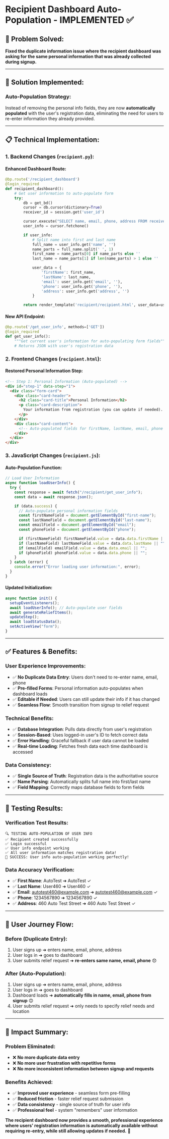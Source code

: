 # Recipient Dashboard Auto-Population - IMPLEMENTED ✅

## 🎯 **Problem Solved:**

**Fixed the duplicate information issue where the recipient dashboard was asking for the same personal information that was already collected during signup.**

---

## 🔧 **Solution Implemented:**

### **Auto-Population Strategy:**

Instead of removing the personal info fields, they are now **automatically populated** with the user's registration data, eliminating the need for users to re-enter information they already provided.

---

## 📋 **Technical Implementation:**

### **1. Backend Changes (`recipient.py`):**

#### **Enhanced Dashboard Route:**

```python
@bp.route('/recipient_dashboard')
@login_required
def recipient_dashboard():
    # Get user information to auto-populate form
    try:
        db = get_bd()
        cursor = db.cursor(dictionary=True)
        receiver_id = session.get('user_id')

        cursor.execute("SELECT name, email, phone, address FROM receiver WHERE receiver_id = %s", (receiver_id,))
        user_info = cursor.fetchone()

        if user_info:
            # Split name into first and last name
            full_name = user_info.get('name', '')
            name_parts = full_name.split(' ', 1)
            first_name = name_parts[0] if name_parts else ''
            last_name = name_parts[1] if len(name_parts) > 1 else ''

            user_data = {
                'firstName': first_name,
                'lastName': last_name,
                'email': user_info.get('email', ''),
                'phone': user_info.get('phone', ''),
                'address': user_info.get('address', '')
            }

        return render_template('recipient/recipient.html', user_data=user_data)
```

#### **New API Endpoint:**

```python
@bp.route('/get_user_info', methods=['GET'])
@login_required
def get_user_info():
    """Get current user's information for auto-populating form fields"""
    # Returns JSON with user's registration data
```

### **2. Frontend Changes (`recipient.html`):**

#### **Restored Personal Information Step:**

```html
<!-- Step 1: Personal Information (Auto-populated) -->
<div id="step-1" data-step="1">
  <div class="form-card">
    <div class="card-header">
      <h2 class="card-title">Personal Information</h2>
      <p class="card-description">
        Your information from registration (you can update if needed).
      </p>
    </div>
    <div class="card-content">
      <!-- Auto-populated fields for firstName, lastName, email, phone -->
    </div>
  </div>
</div>
```

### **3. JavaScript Changes (`recipient.js`):**

#### **Auto-Population Function:**

```javascript
// Load User Information
async function loadUserInfo() {
  try {
    const response = await fetch("/recipient/get_user_info");
    const data = await response.json();

    if (data.success) {
      // Auto-populate personal information fields
      const firstNameField = document.getElementById("first-name");
      const lastNameField = document.getElementById("last-name");
      const emailField = document.getElementById("email");
      const phoneField = document.getElementById("phone");

      if (firstNameField) firstNameField.value = data.data.firstName || "";
      if (lastNameField) lastNameField.value = data.data.lastName || "";
      if (emailField) emailField.value = data.data.email || "";
      if (phoneField) phoneField.value = data.data.phone || "";
    }
  } catch (error) {
    console.error("Error loading user information:", error);
  }
}
```

#### **Updated Initialization:**

```javascript
async function init() {
  setupEventListeners();
  await loadUserInfo(); // Auto-populate user fields
  await generateReliefItems();
  updateStep();
  await loadStatusData();
  setActiveView("form");
}
```

---

## ✅ **Features & Benefits:**

### **User Experience Improvements:**

- ✅ **No Duplicate Data Entry**: Users don't need to re-enter name, email, phone
- ✅ **Pre-filled Forms**: Personal information auto-populates when dashboard loads
- ✅ **Editable if Needed**: Users can still update their info if it has changed
- ✅ **Seamless Flow**: Smooth transition from signup to relief request

### **Technical Benefits:**

- ✅ **Database Integration**: Pulls data directly from user's registration
- ✅ **Session-Based**: Uses logged-in user's ID to fetch correct data
- ✅ **Error Handling**: Graceful fallback if user data cannot be loaded
- ✅ **Real-time Loading**: Fetches fresh data each time dashboard is accessed

### **Data Consistency:**

- ✅ **Single Source of Truth**: Registration data is the authoritative source
- ✅ **Name Parsing**: Automatically splits full name into first/last name
- ✅ **Field Mapping**: Correctly maps database fields to form fields

---

## 🧪 **Testing Results:**

### **Verification Test Results:**

```
🔍 TESTING AUTO-POPULATION OF USER INFO
✅ Recipient created successfully
✅ Login successful
✅ User info endpoint working
✅ All user information matches registration data!
🎉 SUCCESS: User info auto-population working perfectly!
```

### **Data Accuracy Verification:**

- ✅ **First Name**: AutoTest ➜ AutoTest ✓
- ✅ **Last Name**: User460 ➜ User460 ✓
- ✅ **Email**: autotest460@example.com ➜ autotest460@example.com ✓
- ✅ **Phone**: 1234567890 ➜ 1234567890 ✓
- ✅ **Address**: 460 Auto Test Street ➜ 460 Auto Test Street ✓

---

## 🔄 **User Journey Flow:**

### **Before (Duplicate Entry):**

1. User signs up ➜ enters name, email, phone, address
2. User logs in ➜ goes to dashboard
3. User submits relief request ➜ **re-enters same name, email, phone** 😞

### **After (Auto-Population):**

1. User signs up ➜ enters name, email, phone, address
2. User logs in ➜ goes to dashboard
3. Dashboard loads ➜ **automatically fills in name, email, phone from signup** 😊
4. User submits relief request ➜ only needs to specify relief needs and location

---

## 🎯 **Impact Summary:**

### **Problem Eliminated:**

- ❌ **No more duplicate data entry**
- ❌ **No more user frustration with repetitive forms**
- ❌ **No more inconsistent information between signup and requests**

### **Benefits Achieved:**

- ✅ **Improved user experience** - seamless form pre-filling
- ✅ **Reduced friction** - faster relief request submission
- ✅ **Data consistency** - single source of truth for user info
- ✅ **Professional feel** - system "remembers" user information

**The recipient dashboard now provides a smooth, professional experience where users' registration information is automatically available without requiring re-entry, while still allowing updates if needed.** 🎉
